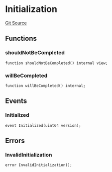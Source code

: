 # Initialization
[Git Source](https://github.com/metacontract/mc/blob/df7a49283d8212c99bebd64a186325e91d34c075/plugin-functions/std/functions/protected/protection/Initialization.sol)


## Functions
### shouldNotBeCompleted


```solidity
function shouldNotBeCompleted() internal view;
```

### willBeCompleted


```solidity
function willBeCompleted() internal;
```

## Events
### Initialized

```solidity
event Initialized(uint64 version);
```

## Errors
### InvalidInitialization

```solidity
error InvalidInitialization();
```

